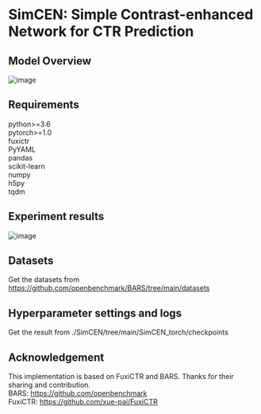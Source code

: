 # SimCEN: Simple Contrast-enhanced Network for CTR Prediction

## Model Overview
![image](https://github.com/salmon1802/SimCEN/assets/73091798/b281fc0e-97f0-4d24-82bf-f980e3ba3833)



## Requirements
python>=3.6  
pytorch>=1.0  
fuxictr  
PyYAML  
pandas  
scikit-learn  
numpy  
h5py  
tqdm  

## Experiment results
![image](https://github.com/salmon1802/SimCEN/assets/73091798/1fdcfcb3-01c9-44d6-ad19-bf204713156c)



## Datasets
Get the datasets from https://github.com/openbenchmark/BARS/tree/main/datasets

## Hyperparameter settings and logs
Get the result from ./SimCEN/tree/main/SimCEN_torch/checkpoints

## Acknowledgement
This implementation is based on FuxiCTR and BARS. Thanks for their sharing and contribution.  
BARS: https://github.com/openbenchmark  
FuxiCTR: https://github.com/xue-pai/FuxiCTR
